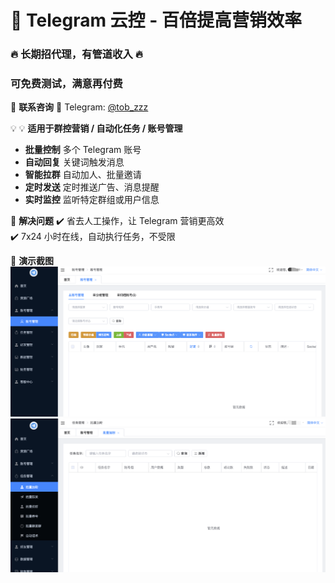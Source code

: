# 🚀 Telegram 云控 - 百倍提高营销效率

### 🔥 长期招代理，有管道收入 🔥

### 可免费测试，满意再付费

💬 **联系咨询**
📩 Telegram: [@tob_zzz](https://t.me/tob_zzz)

💡 
💡 **适用于群控营销 / 自动化任务 / 账号管理**
- **批量控制** 多个 Telegram 账号  
- **自动回复** 关键词触发消息  
- **智能拉群** 自动加人、批量邀请  
- **定时发送** 定时推送广告、消息提醒  
- **实时监控** 监听特定群组或用户信息  

🎯 **解决问题**
✔️ 省去人工操作，让 Telegram 营销更高效  
✔️ 7x24 小时在线，自动执行任务，不受限  

📌 **演示截图**
![演示](./images/1.png)
![演示](./images/2.png)
